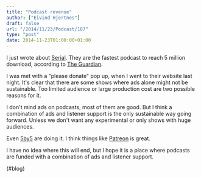 ```yaml
---
title: "Podcast revenue"
author: ["Eivind Hjertnes"]
draft: false
url: "/2014/11/23/Podcast/187"
type: "post"
date: 2014-11-23T01:00:00+01:00
---
```


I just wrote about
[Serial](http://hjertnes.me/2014/11/23/serial.html). They are the
fastest podcast to reach 5 million download, according to
[The
Guardian](http://www.theguardian.com/technology/2014/nov/18/serial-podcast-itunes-apple-downloads-streams).

I was met with a "please donate" pop up, when I went to their website
last night. It's clear that there are some shows where ads alone might
not be sustainable. Too limited audience or large production cost are
two possible reasons for it.

I don't mind ads on podcasts, most of them are good. But I think a
combination of ads and listener support is the only sustainable way
going forward. Unless we don't want any experimental or only shows with
huge audiences.

Even [5by5](http://5by5.tv/donate) are doing it. I think things like
[Patreon](http://www.patreon.com) is great.

I have no idea where this will end, but I hope it is a place where
podcasts are funded with a combination of ads and listener support.

(#blog)
